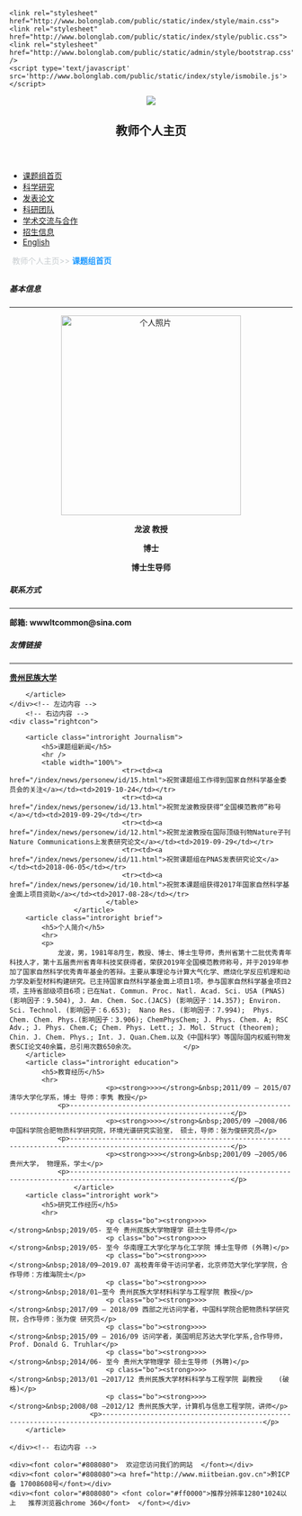 
﻿<!DOCTYPE html PUBLIC "-//W3C//DTD XHTML 1.0 Transitional//EN" "http://www.w3.org/TR/xhtml1/DTD/xhtml1-transitional.dtd">
<html xmlns="http://www.w3.org/1999/xhtml">
<head>	
    <title>课题组首页 - 贵州民族大学教师个人主页</title>
    <meta content="text/html; charset=UTF-8">
    <meta name="keywords" content="教师个人主页" />
    <meta name="description" content="贵州民族大学教师个人主页" /> 
    <!-- <meta http-equiv="X-UA-Compatible" content="IE=EmulateIE7" /> -->
    <meta http-equiv="X-UA-Compatible" content="IE=edge">  
    <meta name="renderer" content="webkit">  
    
    <link rel="stylesheet" href="http://www.bolonglab.com/public/static/index/style/main.css">
    <link rel="stylesheet" href="http://www.bolonglab.com/public/static/index/style/public.css">
    <link rel="stylesheet" href="http://www.bolonglab.com/public/static/admin/style/bootstrap.css" />
    <script type='text/javascript' src='http://www.bolonglab.com/public/static/index/style/ismobile.js'></script>
</head>
<body>

<div class="main" style="min-height: 800px;margin-top: 10px">
    <!-- 头部公共部分 -->
<section>
    <header>
            <!-- 背景图 -->
        <img id="header_bg" src="http://www.bolonglab.com/public/static/index/images/header_bg.png">
            <!-- logo -->
			<h2>教师个人主页</h2>
       <!-- <a id="logotit" href="/index/index/index.html"></a> -->
    </header>
            <!-- 导航栏 -->
    <nav>
        <ul>    
            <li><a href="/index/index/index.html">课题组首页</a></li>
            <li><a href="/index/scientific/scientific.html">科学研究</a></li>
            <li><a href="/index/paper/paperbyyear.html">发表论文</a></li>
            <li><a href="/index/team/team.html">科研团队</a></li>
            <li><a href="/index/learning/learning.html">学术交流与合作</a></li>
            <li><a href="/index/recruits/recruits.html">招生信息</a></li>
            <li><a href="/index/english/english.html">English</a></li>
        </ul>
    </nav>
</section>
<!-- 内容部分 -->
<div style="width: 100%;height: 30px;padding-left: 5px">
    <span style="color: #C8CDD0">教师个人主页>></span>
    <span style="color: #1e99ff"><b>课题组首页</b></span>
</div>
<div class="content clear">
        <!-- 左边内容 -->
    <div class="leftcon fl">
        <article class="intro pintroduce">
            <h5>基本信息</h5>
            <hr>
            <center>
                            <img src="http://www.bolonglab.com/public/static/uploads/20191115\38d3a0166aa1043eb5e5079bf5c760a5.jpg" width="320" height="355" title="个人照片" />
                            <b>
                <p>龙波 教授 </p>
                <p>博士</p>
                <p>博士生导师</p>
                </b>
            </center>
        </article>
        <article class="intro contact">
            <h5>联系方式</h5>
            <hr>
            <p><b>邮箱: wwwltcommon@sina.com </b></p>
        </article>
        <article class="intro contact">
            <h5>友情链接</h5>
            <hr>
            <p>
                            <b>
                    <a href="http://www.gzmu.edu.cn" title="我们的学校">贵州民族大学</a>
                </b>
                        </p>
            
        </article>
    </div><!-- 左边内容 -->
        <!-- 右边内容 -->
    <div class="rightcon">
        
        <article class="introright Journalism">
            <h5>课题组新闻</h5>
            <hr />
            <table width="100%">
                                <tr><td><a href="/index/news/personew/id/15.html">祝贺课题组工作得到国家自然科学基金委员会的关注</a></td><td>2019-10-24</td></tr>
                                <tr><td><a href="/index/news/personew/id/13.html">祝贺龙波教授获得“全国模范教师”称号</a></td><td>2019-09-29</td></tr>
                                <tr><td><a href="/index/news/personew/id/12.html">祝贺龙波教授在国际顶级刊物Nature子刊Nature Communications上发表研究论文</a></td><td>2019-09-29</td></tr>
                                <tr><td><a href="/index/news/personew/id/11.html">祝贺课题组在PNAS发表研究论文</a></td><td>2018-06-05</td></tr>
                                <tr><td><a href="/index/news/personew/id/10.html">祝贺本课题组获得2017年国家自然科学基金面上项目资助</a></td><td>2017-08-28</td></tr>
                            </table>
                    </article>
        <article class="introright brief">
            <h5>个人简介</h5>
            <hr>
            <p>
                龙波，男，1981年8月生，教授、博士、博士生导师，贵州省第十二批优秀青年科技人才，第十五届贵州省青年科技奖获得者，荣获2019年全国模范教师称号，并于2019年参加了国家自然科学优秀青年基金的答辩。主要从事理论与计算大气化学、燃烧化学反应机理和动力学及新型材料构建研究。已主持国家自然科学基金面上项目1项，参与国家自然科学基金项目2项，主持省部级项目6项；已在Nat. Commun. Proc. Natl. Acad. Sci. USA (PNAS) (影响因子：9.504), J. Am. Chem. Soc.(JACS) (影响因子：14.357); Environ. Sci. Technol. (影响因子：6.653);  Nano Res. (影响因子：7.994);  Phys. Chem. Chem. Phys.(影响因子：3.906); ChemPhysChem; J. Phys. Chem. A; RSC Adv.; J. Phys. Chem.C; Chem. Phys. Lett.; J. Mol. Struct (theorem); Chin. J. Chem. Phys.; Int. J. Quan.Chem.以及《中国科学》等国际国内权威刊物发表SCI论文40余篇，总引用次数650余次。            </p>
        </article>
        <article class="introright education">
            <h5>教育经历</h5>
            <hr>
                            <p><strong>>>></strong>&nbsp;2011/09 – 2015/07 清华大学化学系，博士 导师：李隽 教授</p>
                <p>--------------------------------------------------------------------------------------------------------------</p>
                            <p><strong>>>></strong>&nbsp;2005/09 –2008/06 中国科学院合肥物质科学研究院，环境光谱研究实验室， 硕士，导师：张为俊研究员</p>
                <p>--------------------------------------------------------------------------------------------------------------</p>
                            <p><strong>>>></strong>&nbsp;2001/09 –2005/06 贵州大学， 物理系，学士</p>
                <p>--------------------------------------------------------------------------------------------------------------</p>
                    </article>
        <article class="introright work">
            <h5>研究工作经历</h5>
            <hr>
                            <p class="bo"><strong>>>></strong>&nbsp;2019/05- 至今 贵州民族大学物理学 硕士生导师</p>
                            <p class="bo"><strong>>>></strong>&nbsp;2019/05- 至今 华南理工大学化学与化工学院 博士生导师 (外聘)</p>
                            <p class="bo"><strong>>>></strong>&nbsp;2018/09—2019.07 高校青年骨干访问学者，北京师范大学化学学院，合作导师：方维海院士</p>
                            <p class="bo"><strong>>>></strong>&nbsp;2018/01—至今 贵州民族大学材料科学与工程学院 教授</p>
                            <p class="bo"><strong>>>></strong>&nbsp;2017/09 – 2018/09 西部之光访问学者，中国科学院合肥物质科学研究院，合作导师：张为俊 研究员</p>
                            <p class="bo"><strong>>>></strong>&nbsp;2015/09 – 2016/09 访问学者，美国明尼苏达大学化学系,合作导师，Prof. Donald G. Truhlar</p>
                            <p class="bo"><strong>>>></strong>&nbsp;2014/06- 至今 贵州大学物理学 硕士生导师 (外聘)</p>
                            <p class="bo"><strong>>>></strong>&nbsp;2013/01 –2017/12 贵州民族大学材料科学与工程学院 副教授    (破格)</p>
                            <p class="bo"><strong>>>></strong>&nbsp;2008/08 –2012/12 贵州民族大学，计算机与信息工程学院，讲师</p>
                        <p>--------------------------------------------------------------------------------------------------------------</p>
        </article>

    </div><!-- 右边内容 -->
</div><!-- 主要内容部分 -->
</div><!-- main结束 -->
<footer>   
    <!-- <div>    <font color="#808080">  版权所有：<a href="http://www.gzmu.edu.cn" target="new">贵州民族大学</a> 站点设计：数信学院网站设计工作室</font>
    </div> -->

    <div><font color="#808080">  欢迎您访问我们的网站  </font></div>
	<div><font color="#808080"><a href="http://www.miitbeian.gov.cn">黔ICP备 17008608号</font></div>
    <div><font color="#808080"> <font color="#ff0000">推荐分辨率1280*1024以上   推荐浏览器chrome 360</font>  </font></div>
</footer>
</body>
</html>

